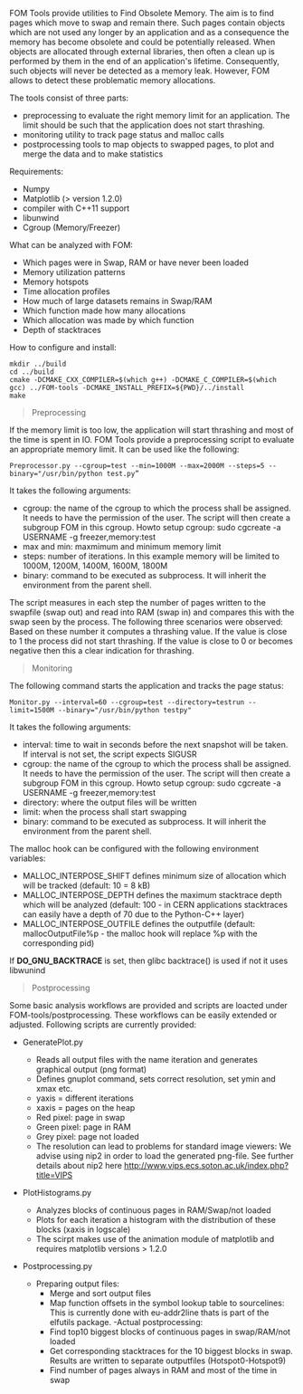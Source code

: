 FOM Tools provide utilities to Find Obsolete Memory. The aim is to find pages which move to swap and remain there. Such pages contain objects which are not used any longer by an application and as a consequence the memory has become obsolete and could be potentially released. When objects are allocated through external libraries, then often a clean up is performed by them in the end of an application's lifetime. Consequently, such objects will never be detected as a memory leak. However, FOM allows to detect these problematic memory allocations. 

The tools consist of three parts:
- preprocessing to evaluate the right memory limit for an application. The limit should be such that the application does not start thrashing.
- monitoring utility to track page status and malloc calls
- postprocessing tools to map objects to swapped pages, to plot and merge the data and to make statistics 

Requirements:
- Numpy
- Matplotlib (> version 1.2.0)
- compiler with C++11 support
- libunwind
- Cgroup (Memory/Freezer) 

What can be analyzed with FOM:
- Which pages were in Swap, RAM or have never been loaded
- Memory utilization patterns
- Memory hotspots
- Time allocation profiles
- How much of large datasets remains in Swap/RAM
- Which function made how many allocations
- Which allocation was made by which function
- Depth of stacktraces 

How to configure and install:

    mkdir ../build
    cd ../build
    cmake -DCMAKE_CXX_COMPILER=$(which g++) -DCMAKE_C_COMPILER=$(which gcc) ../FOM-tools -DCMAKE_INSTALL_PREFIX=${PWD}/../install
    make

> Preprocessing

If the memory limit is too low, the application will start thrashing and most of the time is spent in IO. FOM Tools provide a preprocessing script to evaluate an appropriate memory limit. It can be used like the following:

    Preprocessor.py --cgroup=test --min=1000M --max=2000M --steps=5 --binary="/usr/bin/python test.py”

It takes the following arguments:
- cgroup: the name of the cgroup to which the process shall be assigned. It needs to have the permission of the user. The script will then create a subgroup FOM in this cgroup. Howto setup cgroup: sudo cgcreate -a USERNAME -g freezer,memory:test
- max and min: maxmimum and minimum memory limit
- steps: number of iterations. In this example memory will be limited to 1000M, 1200M, 1400M, 1600M, 1800M
- binary: command to be executed as subprocess. It will inherit the environment from the parent shell. 

The script measures in each step the number of pages written to the swapfile (swap out) and read into RAM (swap in) and compares this with the swap seen by the process. The following three scenarios were observed:
Based on these number it computes a thrashing value. If the value is close to 1 the process did not start thrashing. If the value is close to 0  or becomes negative then this a clear indication for thrashing. 

> Monitoring

The following command starts the application and tracks the page status:

    Monitor.py --interval=60 --cgroup=test --directory=testrun --limit=1500M --binary="/usr/bin/python testpy"

It takes the following arguments:
- interval: time to wait in seconds before the next snapshot will be taken. If interval is not set, the script expects SIGUSR
- cgroup: the name of the cgroup to which the process shall be assigned. It needs to have the permission of the user. The script will then create a subgroup FOM in this cgroup. Howto setup cgroup: sudo cgcreate -a USERNAME -g freezer,memory:test
- directory: where the output files will be written
- limit: when the process shall start swapping
- binary: command to be executed as subprocess. It will inherit the environment from the parent shell. 

The malloc hook can be configured with the following environment variables:
- MALLOC_INTERPOSE_SHIFT defines minimum size of allocation which will be tracked (default: 10 = 8 kB)
- MALLOC_INTERPOSE_DEPTH defines the maximum stacktrace depth which will be analyzed (default: 100 - in CERN applications stacktraces can easily have a depth of 70 due to the Python-C++ layer)
- MALLOC_INTERPOSE_OUTFILE defines the outputfile (default: mallocOutputFile%p - the malloc hook will replace %p with the corresponding pid) 

If __DO_GNU_BACKTRACE__ is set, then glibc backtrace() is used if not it uses libwunind 

> Postprocessing

Some basic analysis workflows are provided and scripts are loacted under FOM-tools/postprocessing. These workflows can be easily extended or adjusted. Following scripts are currently provided: 
  - GeneratePlot.py
     - Reads all output files with the name iteration and generates graphical output (png format)
     - Defines gnuplot command, sets correct resolution, set ymin and xmax etc.
     - yaxis = different iterations
     - xaxis = pages on the heap
     - Red pixel: page in swap
     - Green pixel: page in RAM
     - Grey pixel: page not loaded  
     - The resolution can lead to problems for standard image viewers: We advise using nip2 in order to load the generated png-file. See further details about nip2 here http://www.vips.ecs.soton.ac.uk/index.php?title=VIPS
  -  PlotHistograms.py
     - Analyzes blocks of continuous pages in RAM/Swap/not loaded
     - Plots for each iteration a histogram with the distribution of these blocks (xaxis in logscale)
     - The scirpt makes use of the animation module of matplotlib and requires matplotlib versions > 1.2.0

  -  Postprocessing.py
      - Preparing output files:
         -  Merge and sort output files
         -  Map function offsets in the symbol lookup table to sourcelines: This is currently done with eu-addr2line thats is part of the elfutils package.
      -Actual postprocessing:
         - Find top10 biggest blocks of continuous pages in swap/RAM/not loaded
         - Get corresponding stacktraces for the 10 biggest blocks in swap. Results are written to separate outputfiles (Hotspot0-Hotspot9)
         - Find number of pages always in RAM and most of the time in swap